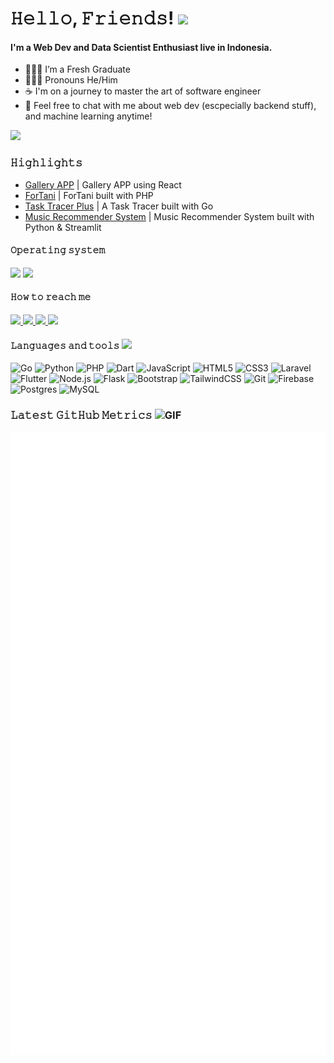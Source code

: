 # 𝙷𝚎𝚕𝚕𝚘, 𝙵𝚛𝚒𝚎𝚗𝚍𝚜! <img  src="https://media.giphy.com/media/hvRJCLFzcasrR4ia7z/giphy.gif"  width="35">

#### I'm a Web Dev and Data Scientist Enthusiast live in Indonesia.

- 🙎🏻‍♂️ I’m a Fresh Graduate
- 🤷🏻‍♂️ Pronouns He/Him
- ☕ I'm on a journey to master the art of software engineer
- 🚀 Feel free to chat with me about web dev (escpecially backend stuff), and machine learning anytime!

<div>
   <img src="https://komarev.com/ghpvc/?username=snykk"/>
</div>
 
### 𝙷𝚒𝚐𝚑𝚕𝚒𝚐𝚑𝚝𝚜
- [Gallery APP](https://github.com/fadilabdil0711/GalleryAPP.git) | Gallery APP using React
- [ForTani](https://github.com/fadilabdil0711/ForTani.git) | ForTani built with PHP
- [Task Tracer Plus](https://github.com/fadilabdil0711/Task-Tracer-Plus.git) | A Task Tracer built with Go
- [Music Recommender System](https://github.com/fadilabdil0711/music-recommender-system.git) | Music Recommender System built with Python & Streamlit
 
#### 𝙾𝚙𝚎𝚛𝚊𝚝𝚒𝚗𝚐 𝚜𝚢𝚜𝚝𝚎𝚖

![](https://img.shields.io/badge/Kali-Linux-informational?style=flat&logo=kali-linux&logoColor=white&color=2e8ecd)
![](https://img.shields.io/badge/Windows-informational?style=flat&logo=windows&logoColor=white&color=0073d4)

#### 𝙷𝚘𝚠 𝚝𝚘 𝚛𝚎𝚊𝚌𝚑 𝚖𝚎

<a href="https://www.linkedin.com/in/fadil-abdillah-suyudi-241827244/"><image src="https://img.shields.io/badge/LinkedIn-%230059ef.svg?style=flat&logo=linkedin&logoColor=white">
</a>
<a href="https://www.instagram.com/fadilabdillahs/"><image src="https://img.shields.io/badge/Instagram-%23df05a7.svg?style=flat&logo=instagram&logoColor=white">
</a>
<a href="mailto:fadilabdillah071100@gmail.com"><image src="https://img.shields.io/badge/Gmail-%2339c7f3.svg?style=flat&logo=gmail&logoColor=white">
</a>
<a href="https://t.me/Fasclay"><image src="https://img.shields.io/badge/Telegram-%2339c7f3.svg?style=flat&logo=telegram&logoColor=white">
</a>
<!-- <a href="https://discordapp.com/users/998541525317332994"><image src="https://img.shields.io/badge/Discord-%235662f6.svg?style=flat&logo=discord&logoColor=white">
</a> -->

#### 𝙻𝚊𝚗𝚐𝚞𝚊𝚐𝚎𝚜 𝚊𝚗𝚍 𝚝𝚘𝚘𝚕𝚜 <img src="https://media.giphy.com/media/WUlplcMpOCEmTGBtBW/giphy.gif" width="30">

![Go](https://img.shields.io/badge/Go-00ADD8?style=flat&logo=go&logoColor=white)
![Python](https://img.shields.io/badge/Python%20-%233776AB.svg?&style=flat&logo=Python&logoColor=white)
![PHP](https://img.shields.io/badge/PHP-%23777BB4.svg?style=flat&logo=php&logoColor=white)
![Dart](https://img.shields.io/badge/Dart-%230175C2.svg?style=flat&logo=dart&logoColor=white)
![JavaScript](https://img.shields.io/badge/Javascript%20-%23323330.svg?&style=flat&logo=javascript&logoColor=%23F7DF1E)
![HTML5](https://img.shields.io/badge/HTML_5%20-%23E34F26.svg?&style=flat&logo=html5&logoColor=white)
![CSS3](https://img.shields.io/badge/CSS_3%20-%231572B6.svg?&style=flat&logo=css3&logoColor=white)
![Laravel](https://img.shields.io/badge/Laravel%20-%23FF2D20.svg?&style=flat&logo=laravel&logoColor=white)
![Flutter](https://img.shields.io/badge/Flutter-%2302569B.svg?style=flat&logo=Flutter&logoColor=white)
![Node.js](https://img.shields.io/badge/Node.js-%23339933.svg?style=flat&logo=node.js&logoColor=white)
![Flask](https://img.shields.io/badge/Flask-%23000000.svg?style=flat&logo=flask&logoColor=white)
![Bootstrap](https://img.shields.io/badge/Bootstrap%20-%23563D7C.svg?&style=flat&logo=bootstrap&logoColor=white)
![TailwindCSS](https://img.shields.io/badge/TailwindCSS%20-%230f172a.svg?&style=flat&logo=tailwindcss&logoColor=%2338bdf8)
![Git](https://img.shields.io/badge/Git%20-%23F05033.svg?&style=flat&logo=git&logoColor=white)
![Firebase](https://img.shields.io/badge/Firebase-%23039BE5.svg?style=flat&logo=firebase)
![Postgres](https://img.shields.io/badge/PostgreSQL-%23316192.svg?style=flat&logo=postgresql&logoColor=white)
![MySQL](https://img.shields.io/badge/MySQL-%23005a83.svg?style=flat&logo=mysql&logoColor=white)

### 𝙻𝚊𝚝𝚎𝚜𝚝 𝙶𝚒𝚝𝙷𝚞𝚋 𝙼𝚎𝚝𝚛𝚒𝚌𝚜 <img alt="GIF" height="25" src="https://media.giphy.com/media/du3J3cXyzhj75IOgvA/giphy.gif" />

![Metrics](github-metrics.svg)
